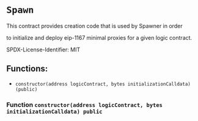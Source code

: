 # `Spawn`

This contract provides creation code that is used by Spawner in order

to initialize and deploy eip-1167 minimal proxies for a given logic contract.

SPDX-License-Identifier: MIT

## Functions:

- `constructor(address logicContract, bytes initializationCalldata) (public)`

### Function `constructor(address logicContract, bytes initializationCalldata) public`
